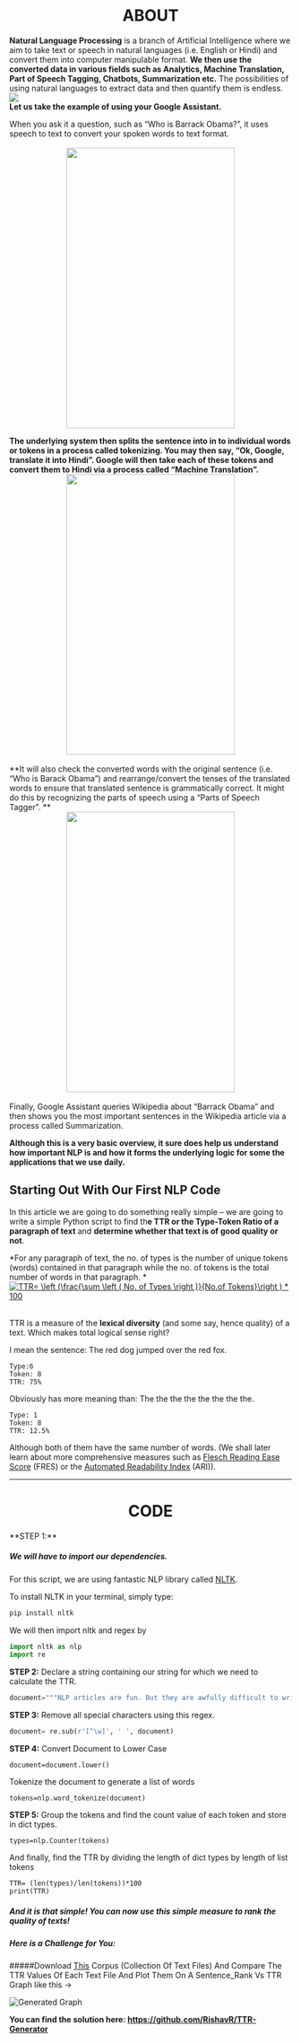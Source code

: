 <div style="text-align:center"><h1>
ABOUT
</h1></div>
<b>Natural Language Processing</b> is a branch of Artificial Intelligence where we aim to take text or speech in natural languages (i.e. English or Hindi) and convert them into computer manipulable format. <b>We then use the converted data in various fields such as Analytics, Machine Translation, Part of Speech Tagging, Chatbots, Summarization etc.</b> The possibilities of using natural languages to extract data and then quantify them is endless. 
<br> 
<img src="https://thehumancomputerexperiment.files.wordpress.com/2015/07/aibranches.jpg" style="display:block; margin: 0 auto;"/>
<b>Let us take the example of using your Google Assistant.</b>

When you ask it a question, such as “Who is Barrack Obama?”, it uses speech to text to convert your spoken words to text format.
<br>  
<img src="https://raw.githubusercontent.com/RishavR/TTR-Generator/master/SCREENS/Screenshot_20180616-152159.png" style="width:300px; height:500px;display:block;margin:0 auto;"/>


**The underlying system then splits the sentence into in to individual words or tokens in a process called tokenizing. You may then say, “Ok, Google, translate it into Hindi”. Google will then take each of these tokens and convert them to Hindi via a process called “Machine Translation”.** 
<br> 
<img src="https://raw.githubusercontent.com/RishavR/TTR-Generator/master/SCREENS/Screenshot_20180616-152340.png" style="width:300px; height:500px;display:block;margin:0 auto;"/>
<br> 
**It will also check the converted words with the original sentence (i.e. “Who is Barack Obama”) and rearrange/convert the tenses of the translated words to ensure that translated sentence is grammatically correct. It might do this by recognizing the parts of speech using a “Parts of Speech Tagger". **
<br>
 <img src="https://raw.githubusercontent.com/RishavR/TTR-Generator/master/SCREENS/Screenshot_20180616-152204.png" style="width:300px; height:500px;display:block;margin:0 auto;"/>
<br> 
 Finally, Google Assistant queries Wikipedia about “Barrack Obama” and then shows you the most important sentences in the Wikipedia article via a process called Summarization.  

**Although this is a very basic overview, it sure does help us understand how important NLP is and how it forms the underlying logic for some the applications that we use daily.**

## Starting Out With Our First NLP Code
In this article we are going to do something really simple – we are going to write a simple Python script to find th**e TTR or the Type-Token Ratio of a paragraph of text** and **determine whether that text is of good quality or not**. 

*For any paragraph of text, the no. of types is the number of unique tokens (words) contained in that paragraph while the no. of tokens is the total number of words in that paragraph. *
<br> 
<a href="https://www.codecogs.com/eqnedit.php?latex=TTR=&space;\left&space;(\frac{\sum&space;\left&space;(&space;No.&space;of&space;Types&space;\right&space;)}{No.of&space;Tokens}\right&space;)&space;*&space;100" target="_blank"><img src="https://latex.codecogs.com/gif.latex?TTR=&space;\left&space;(\frac{\sum&space;\left&space;(&space;No.&space;of&space;Types&space;\right&space;)}{No.of&space;Tokens}\right&space;)&space;*&space;100" title="TTR= \left (\frac{\sum \left ( No. of Types \right )}{No.of Tokens}\right ) * 100" style="display:block;margin:0 auto;" /></a>
<br> 


TTR is a measure of the **lexical diversity** (and some say, hence quality) of a text. Which makes total logical sense right? 


I mean the sentence:  The red dog jumped over the red fox. 
~~~
Type:6  
Token: 8  
TTR: 75%   
~~~
Obviously has more meaning than: The the the the the the the the. 
~~~
Type: 1 
Token: 8 
TTR: 12.5% 
~~~
Although both of them have the same number of words.  (We shall later learn about more comprehensive measures such as [Flesch Reading Ease Score](https://en.wikipedia.org/wiki/Flesch%E2%80%93Kincaid_readability_tests#Flesch_reading_ease) (FRES) or the [Automated Readability Index](https://en.wikipedia.org/wiki/Automated_readability_index) (ARI)).

------------

<div style="text-align:center"><h1>
CODE
</h1></div>
**STEP 1:** 

##### We will have to import our dependencies. 
For this script, we are using fantastic NLP library called [NLTK](https://www.nltk.org/). 

To install NLTK in your terminal, simply type: 

``` bash
pip install nltk 
```

We will then import nltk and  regex by 
``` python
import nltk as nlp 
import re 
```
**STEP 2:**
Declare a string containing our string for which we need to calculate the TTR. 
``` python
document="""NLP articles are fun. But they are awfully difficult to write. NLP is not difficult, but the articles, wow would awfully make you think of writing NLP Books!"""
```
**STEP 3:**
Remove all special characters using this regex.
``` python
document= re.sub(r'[^\w]', ' ', document)
```
**STEP 4:**
Convert Document to Lower Case
```
document=document.lower()
```
Tokenize the document to generate a list of words
```
tokens=nlp.word_tokenize(document)
```
**STEP 5:**
Group the tokens and find the count value of each token and store in dict types.
```
types=nlp.Counter(tokens)
```
 And finally, find the TTR by dividing the length of dict types by length of list tokens
 ```
TTR= (len(types)/len(tokens))*100
print(TTR)
```

##### And it is that simple! You can now use this simple measure to rank the quality of texts! 

##### Here is a Challenge for You:  

#####Download [This](https://github.com/RishavR/TTR-Generator/tree/master/Corpus-Collection) Corpus (Collection Of Text Files) And Compare The TTR Values Of Each Text File And Plot Them On A Sentence_Rank Vs TTR Graph like this ->

![Generated Graph](https://raw.githubusercontent.com/RishavR/TTR-Generator/master/TTRscore.png)

**You can find the solution here: [https://github.com/RishavR/TTR-Generator ](https://github.com/RishavR/TTR-Generator)**




